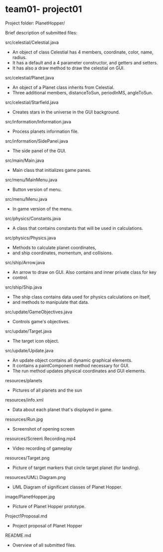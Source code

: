 # team01- project01
Project folder:
PlanetHopper/


Brief description of submitted files:

src/celestial/Celestial.java
   - An object of class Celestial has 4 members, coordinate, color, name, radius.
   - It has a default and a 4 parameter constructor, and getters and setters.
   - It has also a draw method to draw the celestial on GUI.

src/celestial/Planet.java
   - An object of a Planet class inherits from Celestial.
   - Three additional members, distanceToSun, periodInMS, angleToSun.

src/celestial/Starfield.java
   - Creates stars in the universe in the GUI background.

src/information/Information.java
   - Process planets information file.

src/information/SidePanel.java
   - The side panel of the GUI.

src/main/Main.java
   - Main class that initializes game panes.

src/menu/MainMenu.java
   - Button version of menu.

src/menu/Menu.java
   - In game version of the menu.

src/physics/Constants.java
   - A class that contains constants that will be used in calculations.

src/physics/Physics.java
   - Methods to calculate planet coordinates,
   - and ship coordinates, momentum, and collisions.

src/ship/Arrow.java
   - An arrow to draw on GUI. Also contains and inner private class for key
   - control.

src/ship/Ship.java
   - The ship class contains data used for physics calculations on itself,
   - and methods to manipulate that data.

src/update/GameObjectives.java
   - Controls game's objectives.

src/update/Target.java
   - The target icon object.

src/update/Update.java
   - An update object contains all dynamic graphical elements.
   - It contains a paintComponent method necessary for GUI.
   - The run method updates physical coordinates and GUI elements.



resources/planets
   - Pictures of all planets and the sun

resources/info.xml
   - Data about each planet that's displayed in game.

resources/Run.jpg
   - Screenshot of opening screen

resources/Screen\ Recording.mp4
   - Video recording of gameplay

resources/Target.png
   - Picture of target markers that circle target planet (for landing).

resources/UML\ Diagram.png
   - UML Diagram of significant classes of Planet Hopper.



image/PlanetHopper.jpg
   - Picture of Planet Hopper prototype.



Project1Proposal.md
   - Project proposal of Planet Hopper


README.md
   - Overview of all submitted files.
